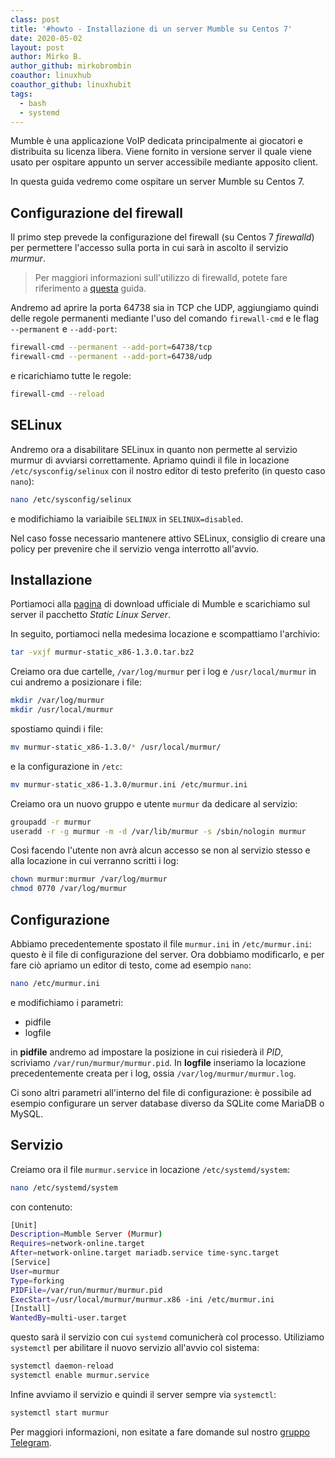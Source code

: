 ```yaml
---
class: post
title: '#howto - Installazione di un server Mumble su Centos 7'
date: 2020-05-02
layout: post
author: Mirko B.
author_github: mirkobrombin
coauthor: linuxhub
coauthor_github: linuxhubit
tags:
  - bash  
  - systemd
---
```

Mumble è una applicazione VoIP dedicata principalmente ai giocatori e distribuita su licenza libera. Viene fornito in versione server il quale viene usato per ospitare appunto un server accessibile mediante apposito client.

In questa guida vedremo come ospitare un server Mumble su Centos 7.

## Configurazione del firewall

Il primo step prevede la configurazione del firewall (su Centos 7 *firewalld*) per permettere l'accesso sulla porta in cui sarà in ascolto il servizio *murmur*.

> Per maggiori informazioni sull'utilizzo di firewalld, potete fare riferimento a <a href="https://linuxhub.it/articles/howto-aprire-e-chiudere-porte-con-firewalld">questa</a> guida.

Andremo ad aprire la porta 64738 sia in TCP che UDP, aggiungiamo quindi delle regole permanenti mediante l'uso del comando `firewall-cmd` e le flag `--permanent` e `--add-port`:

```bash
firewall-cmd --permanent --add-port=64738/tcp
firewall-cmd --permanent --add-port=64738/udp
```

e ricarichiamo tutte le regole:

```bash
firewall-cmd --reload
```

## SELinux
Andremo ora a disabilitare SELinux in quanto non permette al servizio murmur di avviarsi correttamente. Apriamo quindi il file in locazione `/etc/sysconfig/selinux` con il nostro editor di testo preferito (in questo caso `nano`):

```bash
nano /etc/sysconfig/selinux
```

e modifichiamo la variaibile `SELINUX` in `SELINUX=disabled`.

Nel caso fosse necessario mantenere attivo SELinux, consiglio di creare una policy per prevenire che il servizio venga interrotto all'avvio.

## Installazione
Portiamoci alla <a href="https://www.mumble.info/downloads/">pagina</a> di download ufficiale di Mumble e scarichiamo sul server il pacchetto *Static Linux Server*.

In seguito, portiamoci nella medesima locazione e scompattiamo l'archivio:

```bash
tar -vxjf murmur-static_x86-1.3.0.tar.bz2
```

Creiamo ora due cartelle, `/var/log/murmur` per i log e `/usr/local/murmur` in cui andremo a posizionare i file:

```bash
mkdir /var/log/murmur
mkdir /usr/local/murmur
```

spostiamo quindi i file:

```bash
mv murmur-static_x86-1.3.0/* /usr/local/murmur/
```

e la configurazione in `/etc`:

```bash
mv murmur-static_x86-1.3.0/murmur.ini /etc/murmur.ini
```

Creiamo ora un nuovo gruppo e utente `murmur` da dedicare al servizio:

```bash
groupadd -r murmur
useradd -r -g murmur -m -d /var/lib/murmur -s /sbin/nologin murmur
```

Così facendo l'utente non avrà alcun accesso se non al servizio stesso e alla locazione in cui verranno scritti i log:

```bash
chown murmur:murmur /var/log/murmur
chmod 0770 /var/log/murmur
```

## Configurazione

Abbiamo precedentemente spostato il file `murmur.ini` in `/etc/murmur.ini`: questo è il file di configurazione del server. Ora dobbiamo modificarlo, e per fare ciò apriamo un editor di testo, come ad esempio `nano`:

```bash
nano /etc/murmur.ini
```

e modifichiamo i parametri:
- pidfile
- logfile

in **pidfile** andremo ad impostare la posizione in cui risiederà il *PID*, scriviamo `/var/run/murmur/murmur.pid`. In **logfile** inseriamo la locazione precedentemente creata per i log, ossia `/var/log/murmur/murmur.log`.

Ci sono altri parametri all'interno del file di configurazione: è possibile ad esempio configurare un server database diverso da SQLite come MariaDB o MySQL.

## Servizio

Creiamo ora il file `murmur.service` in locazione `/etc/systemd/system`:

```bash
nano /etc/systemd/system
```

con contenuto:

```bash
[Unit]
Description=Mumble Server (Murmur)
Requires=network-online.target
After=network-online.target mariadb.service time-sync.target
[Service]
User=murmur
Type=forking
PIDFile=/var/run/murmur/murmur.pid
ExecStart=/usr/local/murmur/murmur.x86 -ini /etc/murmur.ini
[Install]
WantedBy=multi-user.target
```

questo sarà il servizio con cui `systemd` comunicherà col processo. Utiliziamo `systemctl` per abilitare il nuovo servizio all'avvio col sistema:

```bash
systemctl daemon-reload
systemctl enable murmur.service
```

Infine avviamo il servizio e quindi il server sempre via `systemctl`:

```bash
systemctl start murmur
```

Per maggiori informazioni, non esitate a fare domande sul nostro [gruppo Telegram](https://t.me/linuxpeople).